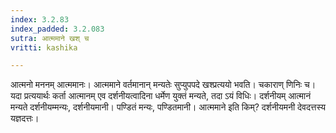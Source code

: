 ```yaml
---
index: 3.2.83
index_padded: 3.2.083
sutra: आत्ममाने खश् च
vritti: kashika

---
```

आत्मनो मननम् आत्ममानः। आत्ममाने वर्तमानान् मन्यतेः सुप्युपपदे खश्प्रत्ययो भवति। चकाराण् णिनिः च। यदा प्रत्ययार्थः कर्ता आत्मानम् एव दर्शनीयत्वादिना धर्मेण युक्तं मन्यते, तदा ऽयं विधिः। दर्शनीयम् आत्मानं मन्यते दर्शनीयम्मन्यः, दर्शनीयमानी। पण्डितं मन्यः, पण्डितमानी। आत्ममाने इति किम्? दर्शनीयमनी देवदत्तस्य यज्ञदत्तः।